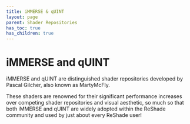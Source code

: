 ```yaml
---
title: iMMERSE & qUINT
layout: page
parent: Shader Repositories
has_toc: true
has_children: true
---
```


# iMMERSE and qUINT

iMMERSE and qUINT are distinguished shader repositories developed by Pascal Gilcher, also known as MartyMcFly. 

These shaders are renowned for their significant performance increases over competing shader repositories and visual aesthetic, so much so that both iMMERSE and qUINT are widely adopted within the ReShade community and used by just about every ReShade user!
